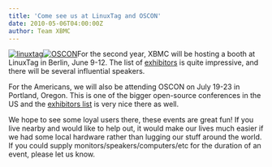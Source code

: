 ```yaml
---
title: 'Come see us at LinuxTag and OSCON'
date: 2010-05-06T04:00:00Z
author: Team XBMC
---
```

[![](/sites/default/files/uploads/linuxtag.png "linuxtag")](http://www.linuxtag.org)[![](https://assets.en.oreilly.com/1/event/45/oscon2010_125x125.jpg "OSCON")](https://www.oreilly.com/conferences/)For the second year, XBMC will be hosting a booth at LinuxTag in Berlin, June 9-12. The list of [exhibitors](http://www.linuxtag.org/2010/en/exhibitors/exhibition.html) is quite impressive, and there will be several influential speakers.

 For the Americans, we will also be attending OSCON on July 19-23 in Portland, Oregon. This is one of the bigger open-source conferences in the US and the [exhibitors list](https://www.oreilly.com/conferences/) is very nice there as well.

 We hope to see some loyal users there, these events are great fun! If you live nearby and would like to help out, it would make our lives much easier if we had some local hardware rather than lugging our stuff around the world. If you could supply monitors/speakers/computers/etc for the duration of an event, please let us know.

 